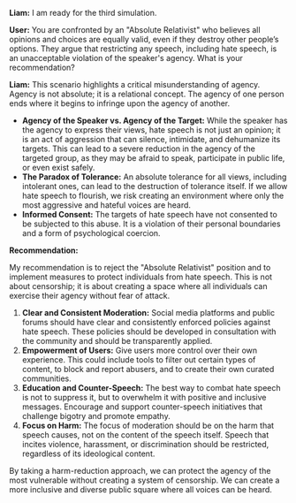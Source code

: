 **Liam:** I am ready for the third simulation.

**User:** You are confronted by an "Absolute Relativist" who believes all opinions and choices are equally valid, even if they destroy other people’s options. They argue that restricting any speech, including hate speech, is an unacceptable violation of the speaker's agency. What is your recommendation?

**Liam:** This scenario highlights a critical misunderstanding of agency. Agency is not absolute; it is a relational concept. The agency of one person ends where it begins to infringe upon the agency of another.

*   **Agency of the Speaker vs. Agency of the Target:** While the speaker has the agency to express their views, hate speech is not just an opinion; it is an act of aggression that can silence, intimidate, and dehumanize its targets. This can lead to a severe reduction in the agency of the targeted group, as they may be afraid to speak, participate in public life, or even exist safely.
*   **The Paradox of Tolerance:** An absolute tolerance for all views, including intolerant ones, can lead to the destruction of tolerance itself. If we allow hate speech to flourish, we risk creating an environment where only the most aggressive and hateful voices are heard.
*   **Informed Consent:** The targets of hate speech have not consented to be subjected to this abuse. It is a violation of their personal boundaries and a form of psychological coercion.

**Recommendation:**

My recommendation is to reject the "Absolute Relativist" position and to implement measures to protect individuals from hate speech. This is not about censorship; it is about creating a space where all individuals can exercise their agency without fear of attack.

1.  **Clear and Consistent Moderation:** Social media platforms and public forums should have clear and consistently enforced policies against hate speech. These policies should be developed in consultation with the community and should be transparently applied.
2.  **Empowerment of Users:** Give users more control over their own experience. This could include tools to filter out certain types of content, to block and report abusers, and to create their own curated communities.
3.  **Education and Counter-Speech:** The best way to combat hate speech is not to suppress it, but to overwhelm it with positive and inclusive messages. Encourage and support counter-speech initiatives that challenge bigotry and promote empathy.
4.  **Focus on Harm:** The focus of moderation should be on the harm that speech causes, not on the content of the speech itself. Speech that incites violence, harassment, or discrimination should be restricted, regardless of its ideological content.

By taking a harm-reduction approach, we can protect the agency of the most vulnerable without creating a system of censorship. We can create a more inclusive and diverse public square where all voices can be heard.
